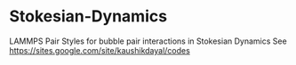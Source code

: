 # Stokesian-Dynamics
LAMMPS Pair Styles for bubble pair interactions in Stokesian Dynamics
See https://sites.google.com/site/kaushikdayal/codes
